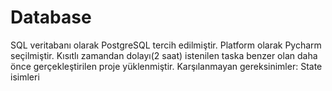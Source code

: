 # Database
SQL veritabanı olarak PostgreSQL tercih edilmiştir.
Platform olarak Pycharm seçilmiştir.
Kısıtlı zamandan dolayı(2 saat) istenilen taska benzer olan daha önce gerçekleştirilen proje yüklenmiştir.
Karşılanmayan gereksinimler: State isimleri
